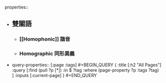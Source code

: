 properties::

- ## 雙關語
	- ### [[Homophonic]] 諧音
	- ### Homographic 同形異義
- query-properties:: [:page :tags]
  #+BEGIN_QUERY
  {
      :title [:h2 "All Pages"]
      :query [:find (pull ?p [*])
      :in $ ?tag
      :where
          (page-property ?p :tags ?tag)
      ]
      :inputs [:current-page]
  }
  #+END_QUERY